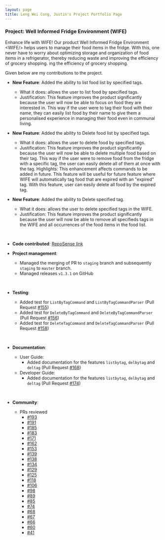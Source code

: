```yaml
---
layout: page
title: Leng Wei Cong, Justin's Project Portfolio Page
---
```


### Project: Well Informed Fridge Environment (WIFE)

Enhance life with WIFE! Our product Well Informed Fridge Environment &lt;WIFE/&gt; helps users to manage their food items in the fridge. With this, one never have to worry about optimizing storage and organization of food items in a refrigerator, thereby reducing waste and improving the efficiency of grocery shopping.
ing the efficiency of grocery shopping.

Given below are my contributions to the project.

-   **New Feature**: Added the ability to list food list by specified tags.

    -   What it does: allows the user to list food by specified tags.
    -   Justification: This feature improves the product significantly because the user will now be able to focus on food they are interested in. This way if the user were to tag their food with their name, they can easily list food by their name to give them a personalised experience in managing their food even in communal living.

-   **New Feature**: Added the ability to Delete food list by specified tags.

    -   What it does: allows the user to delete food by specified tags.
    -   Justification: This feature improves the product significantly because the user will now be able to delete multiple food based on their tag. This way if the user were to remove food from the fridge with a specific tag, the user can easily delete all of them at once with the tag.
        Highlights: This enhancement affects commands to be added in future. This feature will be useful for future feature where WIFE will automatically tag food that are expired with an "expired" tag. With this feature, user can easily delete all food by the expired tag.

-   **New Feature**: Added the ability to Delete specified tag.

    -   What it does: allows the user to delete specified tags in the WIFE.
    -   Justification: This feature improves the product significantly because the user will now be able to remove all specifieds tags in the WIFE and all occurrences of the food items in the food list.

<br/>

-   **Code contributed**: [RepoSense link](https://nus-cs2103-ay2223s2.github.io/tp-dashboard/?search=scorpiussigma&breakdown=true&sort=groupTitle&sortWithin=title&since=2023-02-17&timeframe=commit&mergegroup=&groupSelect=groupByRepos&checkedFileTypes=docs~functional-code~test-code~other&tabOpen=true&tabType=authorship&tabAuthor=ScorpiusSigma&tabRepo=AY2223S2-CS2103T-T11-1%2Ftp%5Bmaster%5D&authorshipIsMergeGroup=false&authorshipFileTypes=docs~other~functional-code~test-code&authorshipIsBinaryFileTypeChecked=false&authorshipIsIgnoredFilesChecked=false)

-   **Project management**:

    -   Managed the merging of PR to `staging` branch and subsequently `staging` to `master` branch.
    -   Managed releases `v1.3.1` on GitHub

  <br/>

-   **Testing**:

    -   Added test for `ListByTagCommand` and `ListByTagCommandParser` (Pull Request [\#155](https://github.com/AY2223S2-CS2103T-T11-1/tp/pull/155))
    -   Added test for `DeleteByTagCommand` and `DeleteByTagCommandParser` (Pull Request [\#156](https://github.com/AY2223S2-CS2103T-T11-1/tp/pull/156))
    -   Added test for `DeleteTagCommand` and `DeleteTagCommandParser` (Pull Request [\#158](https://github.com/AY2223S2-CS2103T-T11-1/tp/pull/158))

<br/>

-   **Documentation**:

    -   User Guide:
        -   Added documentation for the features `listbytag`, `delbytag` and `deltag` (Pull Request [\#168](https://github.com/AY2223S2-CS2103T-T11-1/tp/pull/168))
    -   Developer Guide:
        -   Added documentation for the features `listbytag`, `delbytag` and `deltag` (Pull Request [\#174](https://github.com/AY2223S2-CS2103T-T11-1/tp/pull/174))

<br/>

-   **Community**:

    -   PRs reviewed
        -   [\#193](https://github.com/AY2223S2-CS2103T-T11-1/tp/pull/193)
        -   [\#191](https://github.com/AY2223S2-CS2103T-T11-1/tp/pull/191)
        -   [\#185](https://github.com/AY2223S2-CS2103T-T11-1/tp/pull/185)
        -   [\#183](https://github.com/AY2223S2-CS2103T-T11-1/tp/pull/183)
        -   [\#171](https://github.com/AY2223S2-CS2103T-T11-1/tp/pull/171)
        -   [\#162](https://github.com/AY2223S2-CS2103T-T11-1/tp/pull/162)
        -   [\#153](https://github.com/AY2223S2-CS2103T-T11-1/tp/pull/153)
        -   [\#139](https://github.com/AY2223S2-CS2103T-T11-1/tp/pull/139)
        -   [\#138](https://github.com/AY2223S2-CS2103T-T11-1/tp/pull/138)
        -   [\#134](https://github.com/AY2223S2-CS2103T-T11-1/tp/pull/134)
        -   [\#129](https://github.com/AY2223S2-CS2103T-T11-1/tp/pull/129)
        -   [\#125](https://github.com/AY2223S2-CS2103T-T11-1/tp/pull/125)
        -   [\#118](https://github.com/AY2223S2-CS2103T-T11-1/tp/pull/118)
        -   [\#106](https://github.com/AY2223S2-CS2103T-T11-1/tp/pull/106)
        -   [\#98](https://github.com/AY2223S2-CS2103T-T11-1/tp/pull/98)
        -   [\#89](https://github.com/AY2223S2-CS2103T-T11-1/tp/pull/89)
        -   [\#85](https://github.com/AY2223S2-CS2103T-T11-1/tp/pull/85)
        -   [\#74](https://github.com/AY2223S2-CS2103T-T11-1/tp/pull/74)
        -   [\#68](https://github.com/AY2223S2-CS2103T-T11-1/tp/pull/68)
        -   [\#67](https://github.com/AY2223S2-CS2103T-T11-1/tp/pull/67)
        -   [\#66](https://github.com/AY2223S2-CS2103T-T11-1/tp/pull/66)
        -   [\#60](https://github.com/AY2223S2-CS2103T-T11-1/tp/pull/60)
        -   [\#41](https://github.com/AY2223S2-CS2103T-T11-1/tp/pull/41)

